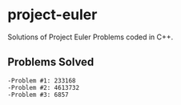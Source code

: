 # project-euler
Solutions of Project Euler Problems coded in C++.
## Problems Solved
    -Problem #1: 233168
    -Problem #2: 4613732
    -Problem #3: 6857